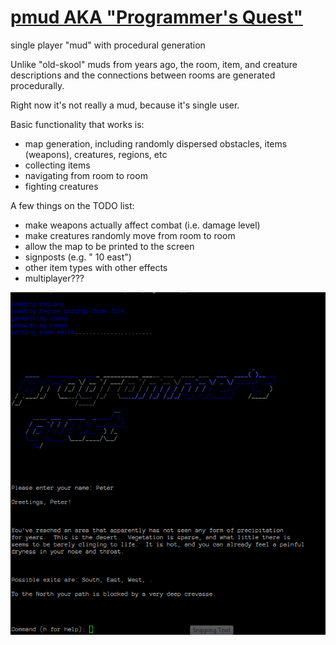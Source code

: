 [pmud AKA "Programmer's Quest"](https://github.com/skaliak/pmud)
====

single player "mud" with procedural generation

Unlike "old-skool" muds from years ago, the room, item, and creature descriptions and the connections between rooms are
generated procedurally.  

Right now it's not really a mud, because it's single user.

Basic functionality that works is:

- map generation, including randomly dispersed obstacles, items (weapons), creatures, regions, etc
- collecting items
- navigating from room to room
- fighting creatures

A few things on the TODO list:

- make weapons actually affect combat (i.e. damage level)
- make creatures randomly move from room to room
- allow the map to be printed to the screen
- signposts (e.g. "<region> 10 east")
- other item types with other effects
- multiplayer???

![screenshot](https://github.com/skaliak/pmud/blob/master/screenshot.PNG?raw=true)
